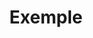 ---
title: Exemple
permalink: /diagrammes-de-paquetages/#exemple
nav_order: 7
parent: Diagrammes de paquetages
---